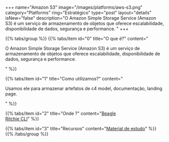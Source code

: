 +++
name="Amazon S3"
image="/images/platforms/aws-s3.png"
category="Platforms"
ring="Estratégico"
type="post"
layout="details"
isNew="false"
description="O Amazon Simple Storage Service (Amazon S3) é um serviço de armazenamento de objetos que oferece escalabilidade, disponibilidade de dados, segurança e performance. "
+++

{{% tabs/group %}}
  {{% tabs/item id="0" title="O que é?" content="<p>O Amazon Simple Storage Service (Amazon S3) é um serviço de armazenamento de objetos que oferece escalabilidade, disponibilidade de dados, segurança e performance.</p>" %}}

  {{% tabs/item id="1" title="Como utilizamos?" content="<p>Usamos ele para armazenar artefatos de c4 model, documentação, landing page.</p>" %}}

  {{% tabs/item id="2" title="Onde ?" content="<a href='https://usebeagle.io/' target='_blank'>Beagle</a><br /><a href='https://ritchiecli.io/' target='_blank'>Ritchie CLI</a>" %}}

  {{% tabs/item id="3" title="Recursos" content="<a href='https://aws.amazon.com/pt/training/?nc2=h_ql_le_tc' target='_blank'>Material de estudo</a>" %}}
{{% /tabs/group %}}

